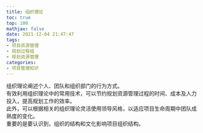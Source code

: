 ```yaml
---
title: 组织理论
toc: true
top: 100
mathjax: false
date: 2021-12-04 21:47:47
tags:
- 项目资源管理
- 规划过程组
- 规划资源管理
categories:
- 项目管理知识
---
```

组织理论阐述个人、团队和组织部门的行为方式。  
有效利用组织理论中的常用技术，可以节约规划资源管理过程的时间、成本及人力投入，提高规划工作的效率。  
此外，可以根据相关的组织理论灵活使用领导风格，以适应项目生命周期中团队成熟度的变化。  
重要的是要认识到，组织的结构和文化影响项目组织结构。
